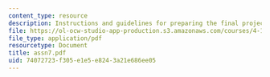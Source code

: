 ```yaml
---
content_type: resource
description: Instructions and guidelines for preparing the final project and presentation.
file: https://ol-ocw-studio-app-production.s3.amazonaws.com/courses/4-196-architecture-design-level-ii-cuba-studio-spring-2004/74072723f305e1e5e8243a21e686ee05_assn7.pdf
file_type: application/pdf
resourcetype: Document
title: assn7.pdf
uid: 74072723-f305-e1e5-e824-3a21e686ee05
---
```

